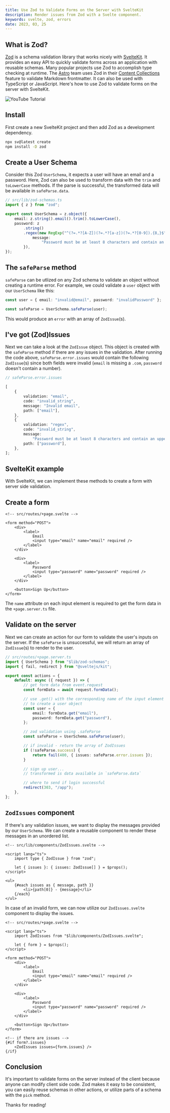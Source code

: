 ```yaml
---
title: Use Zod to Validate Forms on the Server with SvelteKit
description: Render issues from Zod with a Svelte component.
keywords: svelte, zod, errors
date: 2023, 03, 25
---
```


## What is Zod?

[Zod](https://zod.dev/) is a schema validation library that works nicely with [SvelteKit](https://kit.svelte.dev/). It provides an easy API to quickly validate forms across an application with reusable schemas. Many popular projects use Zod to accomplish type checking at runtime. The [Astro](https://docs.astro.build/en/getting-started/) team uses Zod in their [Content Collections](https://docs.astro.build/en/guides/content-collections/) feature to validate Markdown frontmatter. It can also be used with TypeScript or JavaScript. Here's how to use Zod to validate forms on the server with SvelteKit.

![YouTube Tutorial](11AbCRomRhs)

## Install

First create a new SvelteKit project and then add Zod as a development dependency.

```bash
npx sv@latest create
npm install -D zod
```

## Create a User Schema

Consider this Zod `UserSchema`, it expects a user will have an email and a password. Here, Zod can also be used to transform data with the `trim` and `toLowerCase` methods. If the parse is successful, the transformed data will be available in `safeParse.data`.

```ts
// src/lib/zod-schemas.ts
import { z } from "zod";

export const UserSchema = z.object({
	email: z.string().email().trim().toLowerCase(),
	password: z
		.string()
		.regex(new RegExp("^(?=.*?[A-Z])(?=.*?[a-z])(?=.*?[0-9]).{8,}$"), {
			message:
				"Password must be at least 8 characters and contain an uppercase letter, lowercase letter, and number",
		}),
});
```

## The `safeParse` method

`safeParse` can be utlized on any Zod schema to validate an object without creating a runtime error. For example, we could validate a `user` object with our `UserSchema` like this:

```ts
const user = { email: "invalid@email", password: "invalidPassword" };

const safeParse = UserSchema.safeParse(user);
```

This would produce an `error` with an array of `ZodIssue`(s).

## I've got (Zod)Issues

Next we can take a look at the `ZodIssue` object. This object is created with the `safeParse` method if there are any issues in the validation. After running the code above, `safeParse.error.issues` would contain the following `ZodIssue`(s) since both fields were invalid (`email` is missing a `.com`, `password` doesn't contain a number).

```ts
// safeParse.error.issues

[
	{
		validation: "email",
		code: "invalid_string",
		message: "Invalid email",
		path: ["email"],
	},
	{
		validation: "regex",
		code: "invalid_string",
		message:
			"Password must be at least 8 characters and contain an uppercase letter, lowercase letter, and number",
		path: ["password"],
	},
];
```

## SvelteKit example

With SvelteKit, we can implement these methods to create a form with server side validation.

## Create a form

```svelte
<!-- src/routes/+page.svelte -->

<form method="POST">
	<div>
		<label>
			Email
			<input type="email" name="email" required />
		</label>
	</div>

	<div>
		<label>
			Password
			<input type="password" name="password" required />
		</label>
	</div>

	<button>Sign Up</button>
</form>
```

The `name` attribute on each input element is required to get the form data in the `+page.server.ts` file.

## Validate on the server

Next we can create an action for our form to validate the user's inputs on the server. If the `safeParse` is unsuccessful, we will return an array of `ZodIssue`(s) to render to the user.

```ts
// src/routes/+page.server.ts
import { UserSchema } from "$lib/zod-schemas";
import { fail, redirect } from "@sveltejs/kit";

export const actions = {
	default: async ({ request }) => {
		// get form data from event.request
		const formData = await request.formData();

		// use .get() with the corresponding name of the input element
		// to create a user object
		const user = {
			email: formData.get("email"),
			password: formData.get("password"),
		};

		// zod validation using .safeParse
		const safeParse = UserSchema.safeParse(user);

		// if invalid - return the array of ZodIssues
		if (!safeParse.success) {
			return fail(400, { issues: safeParse.error.issues });
		}

		// sign up user...
		// transformed is data available in `safeParse.data`

		// where to send if login successful
		redirect(303, "/app");
	},
};
```

## `ZodIssues` component

If there's any validation issues, we want to display the messages provided by our `UserSchema`. We can create a reusable component to render these messages in an unordered list.

```svelte
<!-- src/lib/components/ZodIssues.svelte -->

<script lang="ts">
	import type { ZodIssue } from "zod";

	let { issues }: { issues: ZodIssue[] } = $props();
</script>

<ul>
	{#each issues as { message, path }}
		<li>{path[0]} - {message}</li>
	{/each}
</ul>
```

In case of an invalid form, we can now utilize our `ZodIssues.svelte` component to display the issues.

```svelte
<!-- src/routes/+page.svelte -->

<script lang="ts">
	import ZodIssues from "$lib/components/ZodIssues.svelte";

	let { form } = $props();
</script>

<form method="POST">
	<div>
		<label>
			Email
			<input type="email" name="email" required />
		</label>
	</div>

	<div>
		<label>
			Password
			<input type="password" name="password" required />
		</label>
	</div>

	<button>Sign Up</button>
</form>

<!-- if there are issues -->
{#if form?.issues}
	<ZodIssues issues={form.issues} />
{/if}
```

## Conclusion

It's important to validate forms on the server instead of the client because anyone can modify client side code. Zod makes it easy to be consistent, you can easily reuse schemas in other actions, or utilize parts of a schema with the `pick` method.

Thanks for reading!
